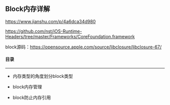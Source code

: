 ## Block内存详解

https://www.jianshu.com/p/4a6dca34d980

https://github.com/nst/iOS-Runtime-Headers/tree/master/Frameworks/CoreFoundation.framework

block源码：https://opensource.apple.com/source/libclosure/libclosure-67/



#### 目录

----

- 内存类型的角度划分block类型

- block内存管理

- block防止内存引用

  